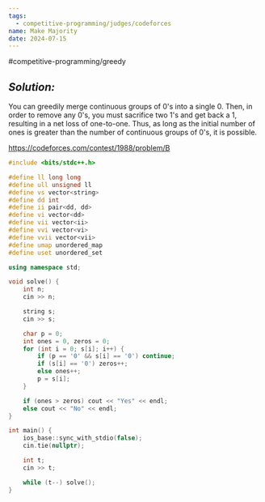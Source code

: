 ```yaml
---
tags:
  - competitive-programming/judges/codeforces
name: Make Majority
date: 2024-07-15
---
```

#competitive-programming/greedy 
## _Solution:_
You can greedily merge continuous groups of 0's into a single 0. Then, in order to remove any 0's, you must sacrifice two 1's and get back a 1, resulting in a net loss of one-to-one. Thus, as long as the initial number of ones is greater than the number of continuous groups of 0's, it is possible.

https://codeforces.com/contest/1988/problem/B
```cpp
#include <bits/stdc++.h>

#define ll long long
#define ull unsigned ll
#define vs vector<string>
#define dd int
#define ii pair<dd, dd>
#define vi vector<dd>
#define vii vector<ii>
#define vvi vector<vi>
#define vvii vector<vii>
#define umap unordered_map
#define uset unordered_set

using namespace std;

void solve() {
    int n;
    cin >> n;

    string s;
    cin >> s;

    char p = 0;
    int ones = 0, zeros = 0;
    for (int i = 0; s[i]; i++) {
        if (p == '0' && s[i] == '0') continue;
        if (s[i] == '0') zeros++;
        else ones++;
        p = s[i];
    }

    if (ones > zeros) cout << "Yes" << endl;
    else cout << "No" << endl;
}

int main() {
    ios_base::sync_with_stdio(false);
    cin.tie(nullptr);

    int t;
    cin >> t;

    while (t--) solve();
}
```